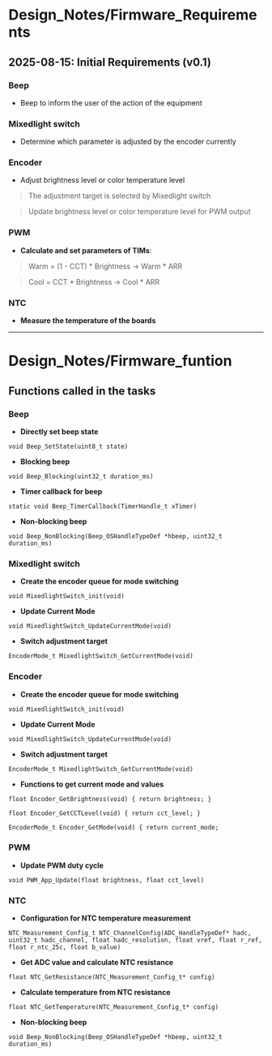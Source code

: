 # Design_Notes/Firmware_Requirements

## 2025-08-15: Initial Requirements (v0.1)
### Beep
  - Beep to inform the user of the action of the equipment

### Mixedlight switch
  - Determine which parameter is adjusted by the encoder currently

### Encoder
  - Adjust brightness level or color temperature level
  > The adjustment target is selected by Mixedlight switch

  > Update brightness level or color temperature level for PWM output

### PWM
  - **Calculate and set parameters of TIMs**:
  > Warm = (1 - CCT) * Brightness ->  Warm * ARR

  > Cool = CCT * Brightness       ->  Cool * ARR

### NTC
  - **Measure the temperature of the boards**

---
# Design_Notes/Firmware_funtion

## Functions called in the tasks
### Beep
  - **Directly set beep state**
  
  `void Beep_SetState(uint8_t state)`

  - **Blocking beep**
  
  `void Beep_Blocking(uint32_t duration_ms)`

  - **Timer callback for beep**
  
  `static void Beep_TimerCallback(TimerHandle_t xTimer)`

  - **Non-blocking beep**
  
  `void Beep_NonBlocking(Beep_OSHandleTypeDef *hbeep, uint32_t duration_ms)`

### Mixedlight switch
  - **Create the encoder queue for mode switching**
  
  `void MixedlightSwitch_init(void)`

  - **Update Current Mode**
  
  `void MixedlightSwitch_UpdateCurrentMode(void)`

  - **Switch adjustment target**
  
  `EncoderMode_t MixedlightSwitch_GetCurrentMode(void)`

### Encoder
  - **Create the encoder queue for mode switching**
  
  `void MixedlightSwitch_init(void)`

  - **Update Current Mode**
  
  `void MixedlightSwitch_UpdateCurrentMode(void)`

  - **Switch adjustment target**
  
  `EncoderMode_t MixedlightSwitch_GetCurrentMode(void)`

  - **Functions to get current mode and values**
   
  `float Encoder_GetBrightness(void) { return brightness; }`

  `float Encoder_GetCCTLevel(void) { return cct_level; }`
  
  `EncoderMode_t Encoder_GetMode(void) { return current_mode; `

### PWM
  - **Update PWM duty cycle**
  
  `void PWM_App_Update(float brightness, float cct_level)`

### NTC
  - **Configuration for NTC temperature measurement**
  
  `NTC_Measurement_Config_t NTC_ChannelConfig(ADC_HandleTypeDef* hadc, uint32_t hadc_channel, float hadc_resolution, float vref, float r_ref, float r_ntc_25c, float b_value)`

  - **Get ADC value and calculate NTC resistance**
  
  `float NTC_GetResistance(NTC_Measurement_Config_t* config)`

  - **Calculate temperature from NTC resistance**
  
  `float NTC_GetTemperature(NTC_Measurement_Config_t* config)`

  - **Non-blocking beep**
  
  `void Beep_NonBlocking(Beep_OSHandleTypeDef *hbeep, uint32_t duration_ms)`